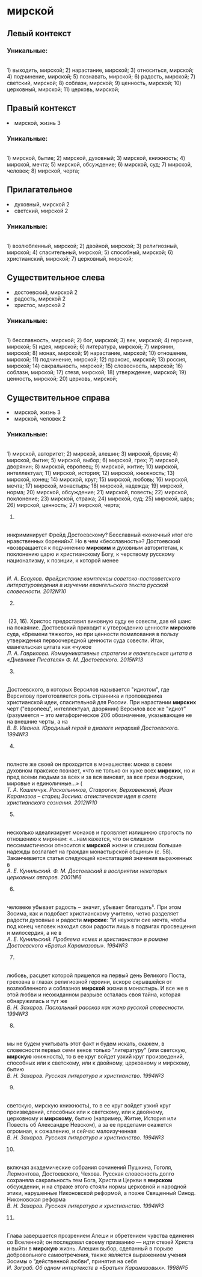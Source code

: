 # мирской
## Левый контекст

### Уникальные:
<br>1) выходить, мирской; 2) нарастание, мирской; 3) относиться, мирской; 4) подчинение, мирской; 5) познавать, мирской; 6) радость, мирской; 7) светский, мирской; 8) соблазн, мирской; 9) ценность, мирской; 10) церковный, мирской; 11) церковь, мирской; 

## Правый контекст
<li>мирской, жизнь 3</li>

### Уникальные:
<br>1) мирской, бытие; 2) мирской, духовный; 3) мирской, книжность; 4) мирской, мечта; 5) мирской, обсуждение; 6) мирской, суд; 7) мирской, человек; 8) мирской, черта; 

## Прилагательное
<li>духовный, мирской 2</li>
<li>светский, мирской 2</li>

### Уникальные:
<br>1) возлюбленный, мирской; 2) двойной, мирской; 3) религиозный, мирской; 4) спасительный, мирской; 5) способный, мирской; 6) христианский, мирской; 7) церковный, мирской; 

## Существительное слева
<li>достоевский, мирской 2</li>
<li>радость, мирской 2</li>
<li>христос, мирской 2</li>

### Уникальные:
<br>1) бесславность, мирской; 2) бог, мирской; 3) век, мирской; 4) героиня, мирской; 5) идея, мирской; 6) литература, мирской; 7) мирянин, мирской; 8) монах, мирской; 9) нарастание, мирской; 10) отношение, мирской; 11) подчинение, мирской; 12) праксис, мирской; 13) россия, мирской; 14) сакральность, мирской; 15) словесность, мирской; 16) соблазн, мирской; 17) стезя, мирской; 18) утверждение, мирской; 19) ценность, мирской; 20) церковь, мирской; 

## Существительное справа
<li>мирской, жизнь 3</li>
<li>мирской, человек 2</li>

### Уникальные:
<br>1) мирской, авторитет; 2) мирской, алешин; 3) мирской, бремя; 4) мирской, бытие; 5) мирской, выбор; 6) мирской, грех; 7) мирской, дворянин; 8) мирской, европеец; 9) мирской, житие; 10) мирской, интеллектуал; 11) мирской, история; 12) мирской, книжность; 13) мирской, конец; 14) мирской, круг; 15) мирской, любовь; 16) мирской, мечта; 17) мирской, монастырь; 18) мирской, надежда; 19) мирской, норма; 20) мирской, обсуждение; 21) мирской, повесть; 22) мирской, поклонение; 23) мирской, стража; 24) мирской, суд; 25) мирской, царь; 26) мирской, ценность; 27) мирской, черта; 


1.
<br> инкриминирует Фрейд
    Достоевскому? Бесславный «конечный итог его нравственных борений»7. Но
    в чем «бесславность»? Достоевский «возвращается к подчинению **мирским**
    и духовным авторитетам, к поклонению царю и христианскому Богу, к
    черствому русскому национализму, к позиции, к которой менее
    
<br> *И. А. Есаулов. Фрейдистские комплексы советско-постсоветского литературоведения в изучении евангельского текста русской словесности. 2012№10* 

2.
<br> (23, 16).
  Христос предоставил виновную суду ее совести, дав ей шанс на покаяние.
  Достоевский приходит к утверждению ценности **мирского** суда, «бремени
  тяжкого», но при ценности помилования в пользу утверждения
  первоочередной ценности суда совести.
  Итак, евангельская цитата как «чужое 
<br> *Л. А. Гаврилова. Коммуникативные стратегии и евангельская цитата в «Дневнике Писателя» Ф. М. Достоевского. 2015№13* 

3.
<br>Достоевского, в которых Версилов называется "идиотом", где Версилову
  приготовляется роль странника и проповедника христианской идеи,
  спасительной для России. При нарастании **мирских** черт ("европеец",
  интеллектуал, дворянин) Версилов все же "идиот" (разумеется ‒ это
  метафорическое
  206
  обозначение, указывающее не на внешние черты, а на
<br> *В. В. Иванов. Юродивый герой в диалоге иерархий Достоевского. 1994№3* 

4.
<br>полноте же
    своей он проходится в монашестве: монах в своем духовном праксисе
    познает, «что не только он хуже всех **мирских**, но и пред всеми людьми
    за всех и за вся виноват, за все грехи людские, мировые и
    единоличные…» (
<br> *Т. А. Кошемчук. Раскольников, Ставрогин, Верховенский, Иван Карамазов – старец Зосима: атеистическая идея в свете христианского сознания. 2012№10* 

5.
<br> несколько
  идеализирует монахов и проявляет излишнюю строгость по отношению к
  мирянам: «…нам кажется, что он слишком пессимистически относится к
  **мирской** жизни и слишком большие надежды возлагает на граждан
  монастырской общины» (с. 58). Заканчивается статья следующей
  констатацией значения выраженных в 
<br> *А. Е. Кунильский. Ф. М. Достоевский в восприятии некоторых церковных авторов. 2001№6* 

6.
<br>человеке убывает радость ‒ значит, убывает
  благодать⁵. При этом Зосима, как и подобает христианскому учителю, четко
  разделяет радости духовные и радости **мирские**: "И неужели сие мечта,
  чтобы под конец человек находил свои радости лишь в подвигах просвещения
  и милосердия, а не в
<br> *А. Е. Кунильский. Проблема «смех и христианство» в романе Достоевского «Братья Карамазовы». 1994№3* 

7.
<br>любовь, расцвет которой
  пришелся на первый день Великого Поста, греховна в глазах религиозной
  героини, вскоре скрывшейся от возлюбленного и соблазнов **мирской** жизни в
  монастырь. И все же в этой любви и неожиданном разрыве осталась своя
  тайна, которая обнаружилась и тут же
<br> *В. Н. Захаров. Пасхальный рассказ как жанр русской словесности. 1994№3* 

8.
<br> мы не будем учитывать этот факт и
  будем искать, скажем, в словесности первых семи веков только
  "литературу" (или светскую, **мирскую** книжность), то в ее круг войдет
  узкий круг произведений, способных или к светскому, или к двойному,
  церковному и мирскому, бытию
<br> *В. Н. Захаров. Русская литература и христианство. 1994№3* 

9.
<br>светскую, мирскую книжность), то в ее круг войдет
  узкий круг произведений, способных или к светскому, или к двойному,
  церковному и **мирскому**, бытию (например, Житие, История или Повесть об
  Александре Невском), а за ее пределами окажется огромная, к сожалению, и
  сейчас малоизученная
<br> *В. Н. Захаров. Русская литература и христианство. 1994№3* 

10.
<br>включая
  академические собрания сочинений Пушкина, Гоголя, Лермонтова,
  Достоевского, Чехова. Русская словесность долго сохраняла сакральность
  тем Бога, Христа и Церкви в **мирском** обсуждении, и на страже этого стояли
  нормы церковной и народной этики, нарушенные Никоновской реформой, а
  позже Священный Синод. Никоновская реформа
<br> *В. Н. Захаров. Русская литература и христианство. 1994№3* 

11.
<br>Глава завершается прозрением Алеши и обретением чувства
  единения со Вселенной; он последовал своему призванию — идти стезей
  Христа и выйти в **мирскую** жизнь. Алешин выбор, сделанный в порыве
  добровольного самоотречения, также является выражением учения Зосимы о
  “действенной любви”, принятия на себя 
<br> *И. Зограб. Об одном интертексте в «Братьях Карамазовых». 1998№5* 

